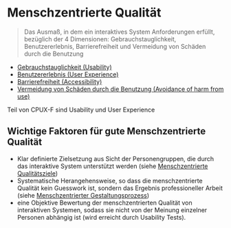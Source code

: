 # Menschzentrierte Qualität

> Das Ausmaß, in dem ein interaktives System Anforderungen erfüllt,
> bezüglich der 4 Dimensionen: Gebrauchstauglichkeit, Benutzererlebnis,
> Barrierefreiheit und Vermeidung von Schäden durch die Benutzung

- [Gebrauchstauglichkeit (Usability)](usability.md)
- [Benutzererlebnis (User Experience)](user-experience.md)
- [Barrierefreiheit (Accessibility)](barrierefreiheit.md)
- [Vermeidung von Schäden durch die Benutzung (Avoidance of harm from use)](vermeidung-schaeden.md)

Teil von CPUX-F sind Usability und User Experience

## Wichtige Faktoren für gute Menschzentrierte Qualität

- Klar definierte Zielsetzung aus Sicht der Personengruppen, die durch das
  interaktive System unterstützt werden (siehe [Menschzentrierte Qualitätsziele](menschzentrierte-qualitätsziele.md))
- Systematische Herangehensweise, so dass die menschzentrierte Qualität
  kein Guesswork ist, sondern das Ergebnis professioneller Arbeit
  (siehe [Menschzentrierter Gestaltungsprozess](menschzentrierter-gestaltungsprozess))
- eine Objektive Bewertung der menschzentrierten Qualität von interaktiven
  Systemen, sodass sie nicht von der Meinung einzelner Personen abhängig ist
  (wird erreicht durch Usability Tests).
